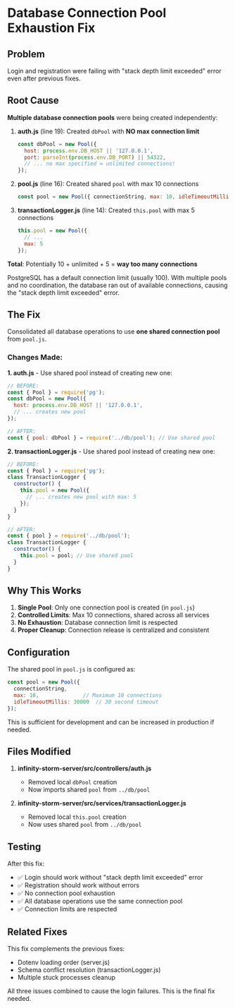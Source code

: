 # Database Connection Pool Exhaustion Fix

## Problem
Login and registration were failing with "stack depth limit exceeded" error even after previous fixes.

## Root Cause
**Multiple database connection pools** were being created independently:

1. **auth.js** (line 19): Created `dbPool` with **NO max connection limit**
   ```javascript
   const dbPool = new Pool({
     host: process.env.DB_HOST || '127.0.0.1',
     port: parseInt(process.env.DB_PORT) || 54322,
     // ... no max specified = unlimited connections!
   });
   ```

2. **pool.js** (line 16): Created shared `pool` with max 10 connections
   ```javascript
   const pool = new Pool({ connectionString, max: 10, idleTimeoutMillis: 30000 });
   ```

3. **transactionLogger.js** (line 14): Created `this.pool` with max 5 connections
   ```javascript
   this.pool = new Pool({
     // ... 
     max: 5
   });
   ```

**Total**: Potentially 10 + unlimited + 5 = **way too many connections**

PostgreSQL has a default connection limit (usually 100). With multiple pools and no coordination, the database ran out of available connections, causing the "stack depth limit exceeded" error.

## The Fix

Consolidated all database operations to use **one shared connection pool** from `pool.js`.

### Changes Made:

**1. auth.js** - Use shared pool instead of creating new one:
```javascript
// BEFORE:
const { Pool } = require('pg');
const dbPool = new Pool({
  host: process.env.DB_HOST || '127.0.0.1',
  // ... creates new pool
});

// AFTER:
const { pool: dbPool } = require('../db/pool'); // Use shared pool
```

**2. transactionLogger.js** - Use shared pool instead of creating new one:
```javascript
// BEFORE:
const { Pool } = require('pg');
class TransactionLogger {
  constructor() {
    this.pool = new Pool({
      // ... creates new pool with max: 5
    });
  }
}

// AFTER:
const { pool } = require('../db/pool');
class TransactionLogger {
  constructor() {
    this.pool = pool; // Use shared pool
  }
}
```

## Why This Works

1. **Single Pool**: Only one connection pool is created (in `pool.js`)
2. **Controlled Limits**: Max 10 connections, shared across all services
3. **No Exhaustion**: Database connection limit is respected
4. **Proper Cleanup**: Connection release is centralized and consistent

## Configuration

The shared pool in `pool.js` is configured as:
```javascript
const pool = new Pool({ 
  connectionString, 
  max: 10,              // Maximum 10 connections
  idleTimeoutMillis: 30000  // 30 second timeout
});
```

This is sufficient for development and can be increased in production if needed.

## Files Modified

1. **infinity-storm-server/src/controllers/auth.js**
   - Removed local `dbPool` creation
   - Now imports shared `pool` from `../db/pool`

2. **infinity-storm-server/src/services/transactionLogger.js**
   - Removed local `this.pool` creation
   - Now uses shared `pool` from `../db/pool`

## Testing

After this fix:
- ✅ Login should work without "stack depth limit exceeded" error
- ✅ Registration should work without errors
- ✅ No connection pool exhaustion
- ✅ All database operations use the same connection pool
- ✅ Connection limits are respected

## Related Fixes

This fix complements the previous fixes:
- Dotenv loading order (server.js)
- Schema conflict resolution (transactionLogger.js)
- Multiple stuck processes cleanup

All three issues combined to cause the login failures. This is the final fix needed.

